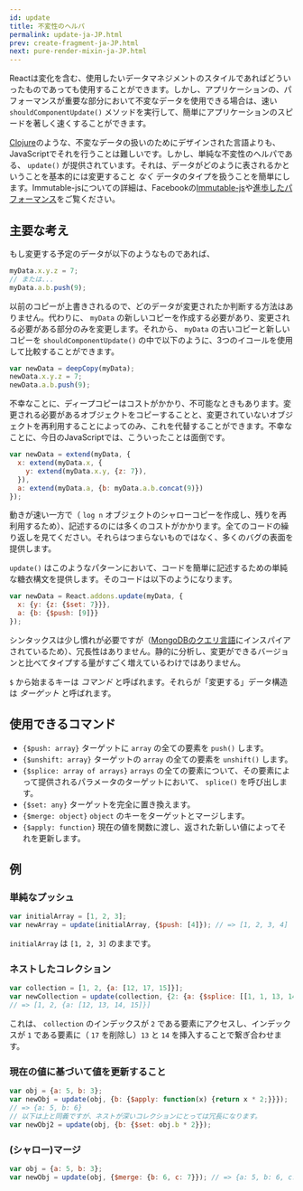 ```yaml
---
id: update
title: 不変性のヘルパ
permalink: update-ja-JP.html
prev: create-fragment-ja-JP.html
next: pure-render-mixin-ja-JP.html
---
```


Reactは変化を含む、使用したいデータマネジメントのスタイルであればどういったものであっても使用することができます。しかし、アプリケーションの、パフォーマンスが重要な部分において不変なデータを使用できる場合は、速い `shouldComponentUpdate()` メソッドを実行して、簡単にアプリケーションのスピードを著しく速くすることができます。

[Clojure](http://clojure.org/)のような、不変なデータの扱いのためにデザインされた言語よりも、JavaScriptでそれを行うことは難しいです。しかし、単純な不変性のヘルパである、 `update()` が提供されています。それは、データがどのように表されるかということを基本的には変更すること *なく* データのタイプを扱うことを簡単にします。Immutable-jsについての詳細は、Facebookの[Immutable-js](https://facebook.github.io/immutable-js/docs/#/)や[進歩したパフォーマンス](/react/docs/advanced-performance.html)をご覧ください。

## 主要な考え

もし変更する予定のデータが以下のようなものであれば、

```js
myData.x.y.z = 7;
// または...
myData.a.b.push(9);
```

以前のコピーが上書きされるので、どのデータが変更されたか判断する方法はありません。代わりに、 `myData` の新しいコピーを作成する必要があり、変更される必要がある部分のみを変更します。それから、 `myData` の古いコピーと新しいコピーを `shouldComponentUpdate()` の中で以下のように、3つのイコールを使用して比較することができます。

```js
var newData = deepCopy(myData);
newData.x.y.z = 7;
newData.a.b.push(9);
```

不幸なことに、ディープコピーはコストがかかり、不可能なときもあります。変更される必要があるオブジェクトをコピーすることと、変更されていないオブジェクトを再利用することによってのみ、これを代替することができます。不幸なことに、今日のJavaScriptでは、こういったことは面倒です。

```js
var newData = extend(myData, {
  x: extend(myData.x, {
    y: extend(myData.x.y, {z: 7}),
  }),
  a: extend(myData.a, {b: myData.a.b.concat(9)})
});
```

動きが速い一方で（ `log n` オブジェクトのシャローコピーを作成し、残りを再利用するため）、記述するのには多くのコストがかかります。全てのコードの繰り返しを見てください。それらはつまらないものではなく、多くのバグの表面を提供します。

`update()` はこのようなパターンにおいて、コードを簡単に記述するための単純な糖衣構文を提供します。そのコードは以下のようになります。

```js
var newData = React.addons.update(myData, {
  x: {y: {z: {$set: 7}}},
  a: {b: {$push: [9]}}
});
```

シンタックスは少し慣れが必要ですが（[MongoDBのクエリ言語](http://docs.mongodb.org/manual/core/crud-introduction/#query)にインスパイアされているため）、冗長性はありません。静的に分析し、変更ができるバージョンと比べてタイプする量がすごく増えているわけではありません。

`$` から始まるキーは *コマンド* と呼ばれます。それらが「変更する」データ構造は *ターゲット* と呼ばれます。

## 使用できるコマンド

  * `{$push: array}` ターゲットに `array` の全ての要素を `push()` します。 
  * `{$unshift: array}` ターゲットの `array` の全ての要素を `unshift()` します。
  * `{$splice: array of arrays}` `arrays` の全ての要素について、その要素によって提供されるパラメータのターゲットにおいて、 `splice()` を呼び出します。
  * `{$set: any}` ターゲットを完全に置き換えます。
  * `{$merge: object}` `object` のキーをターゲットとマージします。
  * `{$apply: function}` 現在の値を関数に渡し、返された新しい値によってそれを更新します。

## 例

### 単純なプッシュ

```js
var initialArray = [1, 2, 3];
var newArray = update(initialArray, {$push: [4]}); // => [1, 2, 3, 4]
```
`initialArray` は `[1, 2, 3]` のままです。

### ネストしたコレクション

```js
var collection = [1, 2, {a: [12, 17, 15]}];
var newCollection = update(collection, {2: {a: {$splice: [[1, 1, 13, 14]]}}});
// => [1, 2, {a: [12, 13, 14, 15]}]
```

これは、 `collection` のインデックスが `2` である要素にアクセスし、インデックスが `1` である要素に（ `17` を削除し）`13` と `14` を挿入することで繋ぎ合わせます。

### 現在の値に基づいて値を更新すること

```js
var obj = {a: 5, b: 3};
var newObj = update(obj, {b: {$apply: function(x) {return x * 2;}}});
// => {a: 5, b: 6}
// 以下は上と同義ですが、ネストが深いコレクションにとっては冗長になります。
var newObj2 = update(obj, {b: {$set: obj.b * 2}});
```

### (シャロー)マージ

```js
var obj = {a: 5, b: 3};
var newObj = update(obj, {$merge: {b: 6, c: 7}}); // => {a: 5, b: 6, c: 7}
```
